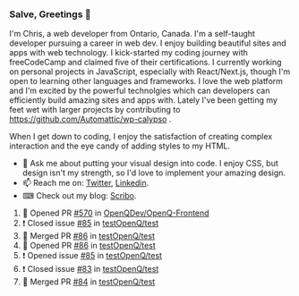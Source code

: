 ### Salve, Greetings 👋

I'm Chris, a web developer from Ontario, Canada. I'm a self-taught developer pursuing a career in web dev. I enjoy building beautiful sites and apps with web technology.
I kick-started my coding journey with freeCodeCamp and claimed five of their certifications.  I currently working on personal projects in JavaScript, especially with React/Next.js, though I'm open to learning other languages and frameworks. I love the web platform and I'm excited by the powerful technolgies which can developers can efficiently build amazing sites and apps with. Lately I've been getting my feet wet with larger projects by contributing to https://github.com/Automattic/wp-calypso .

When I get down to coding, I enjoy the satisfaction of creating complex interaction and the eye candy of adding styles to my HTML. 

- 💬 Ask me about putting your visual design into code. I enjoy CSS, but design isn't my strength, so I'd love to implement your amazing design.
- 📫 Reach me on: [Twitter](https://twitter.com/Christo28120856), [Linkedin](https://www.linkedin.com/in/christopher-stevers-07b9a5204/).
- ⌨ Check out my blog: [Scribo](https://christopherstevers.cf).
<!--
**Christopher-Stevers/Christopher-Stevers** is a ✨ _special_ ✨ repository because its `README.md` (this file) appears on your GitHub profile.

Here are some ideas to get you started:

- 🔭 I’m currently working on ...
- 🌱 I’m currently learning ...
- 👯 I’m looking to collaborate on ...
- 🤔 I’m looking for help with ...
- 😄 Pronouns: ...
- ⚡ Fun fact: ...
-->

<!--START_SECTION:activity-->
1. 💪 Opened PR [#570](https://github.com/OpenQDev/OpenQ-Frontend/pull/570) in [OpenQDev/OpenQ-Frontend](https://github.com/OpenQDev/OpenQ-Frontend)
2. ❗️ Closed issue [#85](https://github.com/testOpenQ/test/issues/85) in [testOpenQ/test](https://github.com/testOpenQ/test)
3. 🎉 Merged PR [#86](https://github.com/testOpenQ/test/pull/86) in [testOpenQ/test](https://github.com/testOpenQ/test)
4. 💪 Opened PR [#86](https://github.com/testOpenQ/test/pull/86) in [testOpenQ/test](https://github.com/testOpenQ/test)
5. ❗️ Opened issue [#85](https://github.com/testOpenQ/test/issues/85) in [testOpenQ/test](https://github.com/testOpenQ/test)
6. ❗️ Closed issue [#83](https://github.com/testOpenQ/test/issues/83) in [testOpenQ/test](https://github.com/testOpenQ/test)
7. 🎉 Merged PR [#84](https://github.com/testOpenQ/test/pull/84) in [testOpenQ/test](https://github.com/testOpenQ/test)
<!--END_SECTION:activity-->
